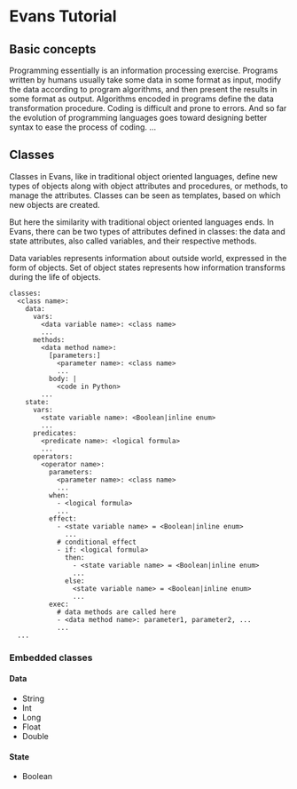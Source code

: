# Evans Tutorial

## Basic concepts

Programming essentially is an information processing exercise. Programs written by humans usually take some data in some format as input, modify the data according to program algorithms, and then present the results in some format as output. Algorithms encoded in programs define the data transformation procedure. Coding is difficult and prone to errors. And so far the evolution of programming languages goes toward designing better syntax to ease the process of coding.
...

## Classes

Classes in Evans, like in traditional object oriented languages, define new types of objects along with object attributes and procedures, or methods, to manage the attributes. Classes can be seen as templates, based on which new objects are created.

But here the similarity with traditional object oriented languages ends. In Evans, there can be two types of attributes defined in classes: the data and state attributes, also called variables, and their respective methods.

Data variables represents information about outside world, expressed in the form of objects. Set of object states represents how information transforms during the life of objects.

```
classes:
  <class name>:
    data:
      vars:
        <data variable name>: <class name>
        ...
      methods:
        <data method name>:
          [parameters:]
            <parameter name>: <class name>
            ...
          body: |
            <code in Python>
        ...
    state:
      vars:
        <state variable name>: <Boolean|inline enum>
        ...
      predicates:
        <predicate name>: <logical formula>
        ...
      operators:
        <operator name>:
          parameters:
            <parameter name>: <class name>
            ...
          when:
            - <logical formula>
            ...
          effect:
            - <state variable name> = <Boolean|inline enum>
              ...
            # conditional effect
            - if: <logical formula>
              then:
                - <state variable name> = <Boolean|inline enum>
                ...
              else:
                <state variable name> = <Boolean|inline enum>
                ...
          exec:
            # data methods are called here
            - <data method name>: parameter1, parameter2, ...
            ...
  ...
```

### Embedded classes

#### Data
* String
* Int
* Long
* Float
* Double

#### State
* Boolean
